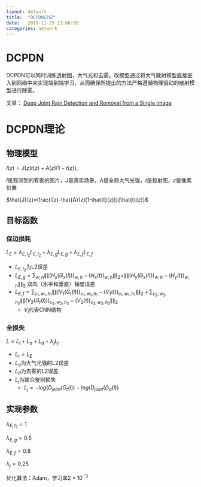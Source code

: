 ```yaml
---
layout: default
title:  "DCPDN日记"
date:   2019-11-25 21:00:00
categories: network
---
```


# DCPDN

DCPDN可以同时训练透射图，大气光和去雾。改模型通过将大气散射模型直接嵌入到网络中来实现端到端学习，从而确保所提出的方法严格遵循物理驱动的散射模型进行除雾。

文章： [Deep Joint Rain Detection and Removal from a Single Image](https://arxiv.org/abs/1803.08396)

# DCPDN理论

## 物理模型

$I(z)=J(z)t(z)+A(z)(1−t(z))$,

$I$是观测到的有雾的图片，$J$是真实场景，$A$是全局大气光强，$t$是投射图，$z$是像素位置

$\hat{J}(z)=\frac{I(z)-\hat{A}(z)(1-\hat{t}(z))}{\hat{t}(z)}$

## 目标函数

### 

### 保边损耗

$L_{E}=\lambda_{E,l_2}L_{E,l_2}+\lambda_{E,g}L_{E,g}+\lambda_{E,f}L_{E,f}$

* $L_{E,l_2}$为L2误差
* $L_{E,g}=\sum_{w,h}\|\|(H_x(G_x(I)))_{w,h}-(H_x(t))_{w,h}\|\|_2+\|\|(H_y(G_x(I)))_{w,h}-(H_y(t))_{w,h}\|\|_2$ 双向（水平和垂直）梯度误差
* $L_{E,f}=\sum_{c_1,w_1,h_1}\|\|(V_1(G_t(I)))_{c_1,w_1,h_1}-(V_1(t))_{c_1,w_1,h_1}\|\|_2+\sum_{c_2,w_2,h_2}\|\|(V_2(G_t(I)))_{c_2,w_2,h_2}-(V_2(t))_{c_2,w_2,h_2}\|\|_2$
  * $V_i$代表CNN结构

### 全损失

$L=L_t+L_a+L_d+\lambda_jL_j$

* $L_t=L_E$
* $L_a$为大气光强的L2误差
* $L_d$为去雾的L2误差
* $L_j$为联合鉴别损失
  * $L_j=−log(D_{joint}(G_t(I))−log(D_{joint}(G_d(I))$

## 实现参数

$\lambda_{E,l_2}=1$

$\lambda_{E,g}=0.5$

$\lambda_{E,f}=0.8$

$\lambda_j=0.25$

优化算法：Adam，学习率$2\times10^{-3}$
